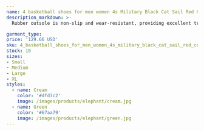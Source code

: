 ```yaml
---
name: 4 basketball shoes for men women 4s Military Black Cat Sail Red Cement Yellow Thunder White Oreo Cool Grey Blue University Seafoam mens spor
description_markdown: >-
  Rubber outsole is non-slip and wear-resistant, providing excellent traction on various surfaces and terrains. Rubber outsole, anti-slip and wear-resistant, suitable for indoor and outdoor sports. Suitable for basketball, football, volleyball, baseball, tennis, softball, etc. It is also a good gift for family and friends.welcome to order.Soft sports casual shoes leather upper combines a white base with contrasting black overlays Lightweight rubber outsole with anti-slip grooves for superior traction and grip..syi

garment_type:
price: '129.66 USD'
sku: 4_basketball_shoes_for_men_women_4s_military_black_cat_sail_red_cement_yellow_thunder_white_oreo_cool_grey_blue_university_seafoam_mens_spor
stock: 10
sizes:
- Small
- Medium
- Large
- XL
styles:
  - name: Cream
    color: '#dfd3c2'
    image: /images/products/elephant/cream.jpg
  - name: Green
    color: '#67aa79'
    image: /images/products/elephant/green.jpg
---
```

